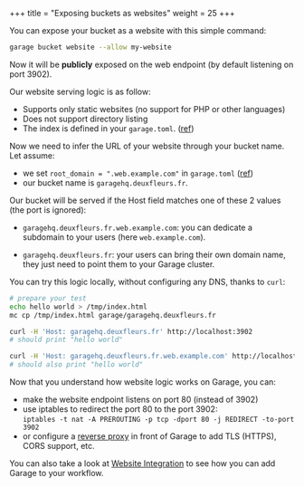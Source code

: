 +++
title = "Exposing buckets as websites"
weight = 25
+++

You can expose your bucket as a website with this simple command:

```bash
garage bucket website --allow my-website
```

Now it will be **publicly** exposed on the web endpoint (by default listening on port 3902).

Our website serving logic is as follow:
  - Supports only static websites (no support for PHP or other languages)
  - Does not support directory listing
  - The index is defined in your `garage.toml`. ([ref](/reference_manual/configuration.html#index))

Now we need to infer the URL of your website through your bucket name.
Let assume:
  - we set `root_domain = ".web.example.com"` in `garage.toml` ([ref](/reference_manual/configuration.html#root_domain))
  - our bucket name is `garagehq.deuxfleurs.fr`.

Our bucket will be served if the Host field matches one of these 2 values (the port is ignored):

  - `garagehq.deuxfleurs.fr.web.example.com`: you can dedicate a subdomain to your users (here `web.example.com`).

  - `garagehq.deuxfleurs.fr`: your users can bring their own domain name, they just need to point them to your Garage cluster.

You can try this logic locally, without configuring any DNS, thanks to `curl`:

```bash
# prepare your test
echo hello world > /tmp/index.html
mc cp /tmp/index.html garage/garagehq.deuxfleurs.fr

curl -H 'Host: garagehq.deuxfleurs.fr' http://localhost:3902
# should print "hello world"

curl -H 'Host: garagehq.deuxfleurs.fr.web.example.com' http://localhost:3902
# should also print "hello world"
```

Now that you understand how website logic works on Garage, you can:

 - make the website endpoint listens on port 80 (instead of 3902)
 - use iptables to redirect the port 80 to the port 3902:  
   `iptables -t nat -A PREROUTING -p tcp -dport 80 -j REDIRECT -to-port 3902`
 - or configure a [reverse proxy](reverse_proxy.html) in front of Garage to add TLS (HTTPS), CORS support, etc.

You can also take a look at [Website Integration](/connect/websites.html) to see how you can add Garage to your workflow.

